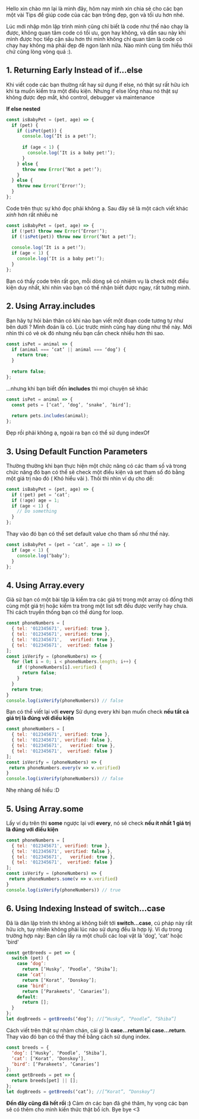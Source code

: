 Hello xin chào mn lại là mình đây, hôm nay mình xin chia sẻ cho các bạn một vài Tips để giúp code của các bạn trông đẹp, gọn và tối ưu hơn nhé.

Lúc mới nhập môn lập trình mình cũng chỉ biết là code như thế nào chạy là được, không quan tâm code có tối ưu, gọn hay không, và dần sau này khi mình được học tiếp cận sâu hơn thì mình không chỉ quan tâm là code có chạy hay không mà phải đẹp đẽ ngon lành nữa. Nào mình cùng tìm hiểu thôi chứ cũng lòng vòng quá :).

## 1. Returning Early Instead of if…else
Khi viết code các bạn thường rất hay sử dụng if else, nó thật sự rất hữu ích khi ta muốn kiểm tra một điều kiện.
Nhưng if else lồng nhau nó thật sự không được đẹp mắt, khó control, debugger và maintenance

**If else nested**
```javascript
const isBabyPet = (pet, age) => {
  if (pet) {
    if (isPet(pet)) {
      console.log(‘It is a pet!’);
      
      if (age < 1) {
        console.log(‘It is a baby pet!’);
      }
    } else {
      throw new Error(‘Not a pet!’);
    }
  } else {
    throw new Error(‘Error!’);
  }
};
```

Code trên thực sự khó đọc phải không ạ. Sau đây sẽ là một cách viết khác *xinh* hơn rất nhiều nè

```javascript
const isBabyPet = (pet, age) => {
  if (!pet) throw new Error(‘Error!’);
  if (!isPet(pet)) throw new Error(‘Not a pet!’);
  
  console.log(‘It is a pet!’);
  if (age < 1) {
    console.log(‘It is a baby pet!’);
  }
};
```

Bạn có thấy code trên rất gọn, mỗi dòng sẽ có nhiệm vụ là check một điều kiện duy nhất, khi nhìn vào bạn có thể nhận biết được ngay, rất tường minh.

## 2. Using Array.includes
Bạn hãy tự hỏi bản thân có khi nào bạn viết một đoạn code tương tự như bên dưới ?
Mình đoán là có. Lúc trước mình cũng hay dùng như thế này. Mới nhìn thì có vẻ ok đó nhưng nếu bạn cần check nhiều hơn thì sao.

```javascript
const isPet = animal => {
  if (animal === ‘cat’ || animal === ‘dog’) {
    return true;
  }
  
  return false;
};
```

...nhưng khi bạn biết đến **includes**  thì mọi chuyện sẽ khác

```javascript
const isPet = animal => {
  const pets = [‘cat’, ‘dog’, ‘snake’, ‘bird’];
  
  return pets.includes(animal);
};
```

Đẹp rồi phải không ạ, ngoài ra bạn có thể sử dụng indexOf

## 3. Using Default Function Parameters
Thường thường khi bạn thực hiện một chức năng có các tham số và trong chức năng đó bạn có thể sẽ check một điều kiện và set tham số đó bằng một giá trị nào đó ( Khó hiểu vãi ). Thôi thì nhìn ví dụ cho dể:

```javascript
const isBabyPet = (pet, age) => {
  if (!pet) pet = ‘cat’;
  if (!age) age = 1;
  if (age < 1) {
    // Do something
  }
};
```

Thay vào đó bạn có thể set default value cho tham số như thế này.

```javascript
const isBabyPet = (pet = ‘cat’, age = 1) => {
  if (age < 1) {
    console.log(‘baby’);
  }
};
```

## 4. Using Array.every
Giả sử bạn có một bài tập là kiểm tra các giá trị trong một array có đồng thời cùng một giá trị hoặc kiểm tra trong một list sđt đều được verify hay chưa.
Thì cách truyền thống bạn có thể dùng for loop.

```javascript
const phoneNumbers = [
  { tel: '012345671', verified: true },
  { tel: '012345671', verified: true },
  { tel: '012345671',   verified: true },
  { tel: '012345671',  verified: false }
];
const isVerify = (phoneNumbers) => {
  for (let i = 0; i < phoneNumbers.length; i++) {
    if (!phoneNumbers[i].verified) {
      return false;
    }
  }
  return true;
}
console.log(isVerify(phoneNumbers)) // false
```

Bạn có thể viết lại với **every**
Sử dụng every khi  bạn muốn check **nếu tất cả giá trị là đúng với điều kiện**

```javascript
const phoneNumbers = [
  { tel: '012345671', verified: true },
  { tel: '012345671', verified: false },
  { tel: '012345671',   verified: true },
  { tel: '012345671',  verified: false }
];
const isVerify = (phoneNumbers) => {
 return phoneNumbers.every(v => v.verified)
}
console.log(isVerify(phoneNumbers)) // false
```

Nhẹ nhàng dể hiểu :D

## 5. Using Array.some
Lấy ví dụ trên thì **some** ngược lại với **every**, nó sẽ check **nếu ít nhất 1 giá trị là đúng với điều kiện**

```javascript
const phoneNumbers = [
  { tel: '012345671', verified: true },
  { tel: '012345671', verified: false },
  { tel: '012345671',   verified: true },
  { tel: '012345671',  verified: false }
];
const isVerify = (phoneNumbers) => {
 return phoneNumbers.some(v => v.verified)
}
console.log(isVerify(phoneNumbers)) // true
```

## 6. Using Indexing Instead of switch…case
Đã là dân lập trình thì không ai không biết tới **switch...case**, cú pháp này rất hữu ích, tuy nhiên không phải lúc nào sử dụng đều là hợp lý.
Ví dụ trong trường hợp này:
Bạn cần lấy ra một chuỗi các loại vật là 'dog', 'cat' hoặc 'bird'

```javascript
const getBreeds = pet => {
  switch (pet) {
    case ‘dog’:
      return [‘Husky’, ‘Poodle’, ‘Shiba’];
    case ‘cat’:
      return [‘Korat’, ‘Donskoy’];
    case ‘bird’:
      return [‘Parakeets’, ‘Canaries’];
    default:
      return [];
  }
};
let dogBreeds = getBreeds(‘dog’); //[“Husky”, “Poodle”, “Shiba”]
```

Cách viết trên thật sự nhàm chán, cái gì là **case...return lại case...return**. Thay vào đó bạn có thể thay thế bằng cách sử dụng index.

```javascript
const breeds = {
  ‘dog’: [‘Husky’, ‘Poodle’, ‘Shiba’],
  ‘cat’: [‘Korat’, ‘Donskoy’],
  ‘bird’: [‘Parakeets’, ‘Canaries’]
};
const getBreeds = pet => {
  return breeds[pet] || [];
};
let dogBreeds = getBreeds(‘cat’); //[“Korat”, “Donskoy”]
```

**Đến đây cũng đã hết rồi :)**
Cảm ơn các bạn đã ghé thăm, hy vọng các bạn sẽ có thêm cho mình kiến thức thật bổ ích. Bye bye <3